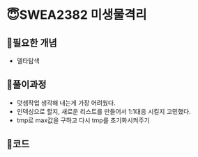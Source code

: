 # 😇SWEA2382 미생물격리

## 👺필요한 개념

- 델타탐색


## 👺풀이과정

- 덧셈작업 생각해 내는게 가장 어려웠다.
- 인덱싱으로 할지, 새로운 리스트를 만들어서 1:1대응 시킬지 고민했다.
- tmp로 max값을 구하고 다시 tmp를 초기화시켜주기

## 👺코드

```python

```

